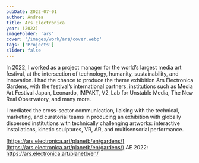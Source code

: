 ```yaml
---
pubDate: 2022-07-01
author: Andrea
title: Ars Electronica
year: (2022)
imageFolder: 'ars'
cover: '/images/work/ars/cover.webp'
tags: ['Projects']
slider: false
---
```


In 2022, I worked as a project manager for the world’s largest media art festival, at the intersection of technology, humanity, sustainability, and innovation. 
I had the chance to produce the theme exhibition Ars Electronica Gardens, with the festival’s international partners, institutions such as Media Art Festival Japan, Leonardo, IMPAKT, V2_Lab for Unstable Media, The New Real Observatory, and many more.

I mediated the cross-sector communication, liaising with the technical, marketing, and curatorial teams in producing an exhibition with globally dispersed institutions with technically challenging artworks: interactive installations, kinetic sculptures, VR, AR, and multisensorial performance.

[https://ars.electronica.art/planetb/en/gardens/](https://ars.electronica.art/planetb/en/gardens/)
AE 2022: https://ars.electronica.art/planetb/en/